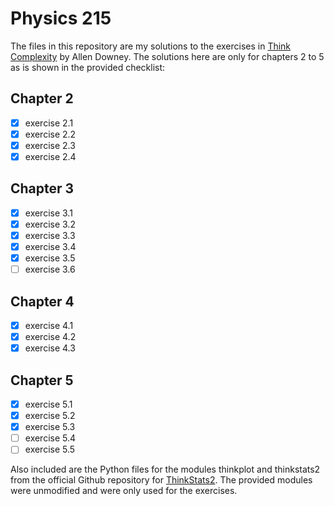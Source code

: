 # Physics 215

The files in this repository are my solutions to the exercises in [Think Complexity](https://greenteapress.com/wp/think-complexity-2e/) by Allen Downey. The solutions here are only for chapters 2 to 5 as is shown in the provided checklist:

## Chapter 2
- [x] exercise 2.1
- [x] exercise 2.2
- [x] exercise 2.3
- [x] exercise 2.4

## Chapter 3
- [x] exercise 3.1
- [x] exercise 3.2
- [x] exercise 3.3
- [x] exercise 3.4
- [x] exercise 3.5
- [ ] exercise 3.6

## Chapter 4
- [x] exercise 4.1
- [x] exercise 4.2
- [x] exercise 4.3

## Chapter 5
- [x] exercise 5.1
- [x] exercise 5.2
- [x] exercise 5.3
- [ ] exercise 5.4
- [ ] exercise 5.5

Also included are the Python files for the modules thinkplot and thinkstats2 from the official Github repository for [ThinkStats2](https://github.com/AllenDowney/ThinkStats2). The provided modules were unmodified and were only used for the exercises.
